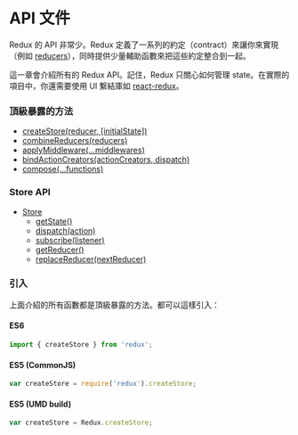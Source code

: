 # API 文件

Redux 的 API 非常少。Redux 定義了一系列的約定（contract）來讓你來實現（例如 [reducers](../Glossary.md#reducer)），同時提供少量輔助函數來把這些約定整合到一起。

這一章會介紹所有的 Redux API。記住，Redux 只關心如何管理 state。在實際的項目中，你還需要使用 UI 繫結庫如 [react-redux](https://github.com/gaearon/react-redux)。

### 頂級暴露的方法

* [createStore(reducer, [initialState])](createStore.md)
* [combineReducers(reducers)](combineReducers.md)
* [applyMiddleware(...middlewares)](applyMiddleware.md)
* [bindActionCreators(actionCreators, dispatch)](bindActionCreators.md)
* [compose(...functions)](compose.md)

### Store API

* [Store](Store.md)
  * [getState()](Store.md#getState)
  * [dispatch(action)](Store.md#dispatch)
  * [subscribe(listener)](Store.md#subscribe)
  * [getReducer()](Store.md#getReducer)
  * [replaceReducer(nextReducer)](Store.md#replaceReducer)

### 引入

上面介紹的所有函數都是頂級暴露的方法。都可以這樣引入：

#### ES6

```js
import { createStore } from 'redux';
```

#### ES5 (CommonJS)

```js
var createStore = require('redux').createStore;
```

#### ES5 (UMD build)

```js
var createStore = Redux.createStore;
```
